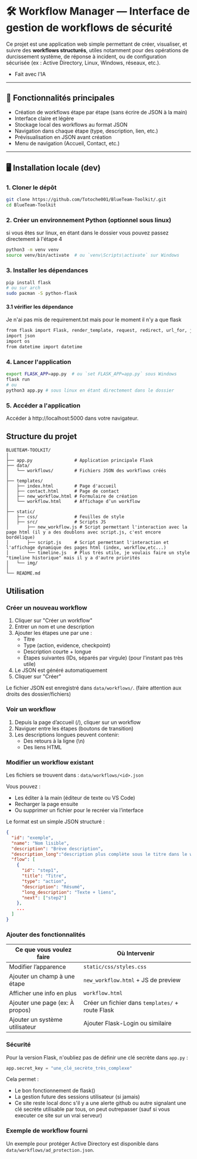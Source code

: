 # 🛠️ Workflow Manager — Interface de gestion de workflows de sécurité

Ce projet est une application web simple permettant de créer, visualiser, et suivre des **workflows structurés**, utiles notamment pour des opérations de durcissement système, de réponse à incident, ou de configuration sécurisée (ex : Active Directory, Linux, Windows, réseaux, etc.).

- Fait avec l'IA

---

## 🚀 Fonctionnalités principales

- Création de workflows étape par étape (sans écrire de JSON à la main)
- Interface claire et légère
- Stockage local des workflows au format JSON
- Navigation dans chaque étape (type, description, lien, etc.)
- Prévisualisation en JSON avant création
- Menu de navigation (Accueil, Contact, etc.)

---

## 🖥️ Installation locale (dev)

### 1. Cloner le dépôt

```bash
git clone https://github.com/Totoche001/BlueTeam-Toolkit/.git
cd BlueTeam-Toolkit
```

### 2. Créer un environnement Python (optionnel sous linux)

si vous êtes sur linux, en étant dans le dossier vous pouvez passez directement à l'étape 4

```bash
python3 -m venv venv
source venv/bin/activate  # ou `venv\Scripts\activate` sur Windows
```

### 3. Installer les dépendances

```bash
pip install flask
# ou sur arch
sudo pacman -S python-flask
```

#### 3.1 vérifier les dépendance

Je n'ai pas mis de requirement.txt mais pour le moment il n'y a que flask

```bash
from flask import Flask, render_template, request, redirect, url_for, jsonify, flash
import json
import os
from datetime import datetime
```

### 4. Lancer l'application

```bash
export FLASK_APP=app.py  # ou `set FLASK_APP=app.py` sous Windows
flask run
# ou
python3 app.py # sous linux en étant directement dans le dossier
```

### 5. Accéder a l'application

Accéder à http://localhost:5000 dans votre navigateur.

## Structure du projet

```
BLUETEAM-TOOLKIT/
│
├── app.py                # Application principale Flask
├── data/
│   └── workflows/        # Fichiers JSON des workflows créés
│
├── templates/
│   ├── index.html        # Page d'accueil
│   ├── contact.html      # Page de contact
│   ├── new_workflow.html # Formulaire de création
│   └── workflow.html     # Affichage d’un workflow
│
├── static/
│   ├── css/              # Feuilles de style
│   ├── src/              # Scripts JS
│       ├── new_workflow.js # Script permettant l'interaction avec la page html (il y a des doublons avec script.js, c'est encore bordélique)
│       ├── script.js     # Script permettant l'interaction et l'affichage dynamique des pages html (index, workflow,etc...)
│       └── timeline.js   # Plus très utile, je voulais faire un style "timeline historique" mais il y a d'autre priorités
│   └── img/
│
└── README.md

```

## Utilisation

### Créer un nouveau workflow

1. Cliquer sur "Créer un workflow"
2. Entrer un nom et une description
3. Ajouter les étapes une par une :
   * Titre
   * Type (action, evidence, checkpoint)
   * Description courte + longue
   * Étapes suivantes (IDs, séparés par virgule) (pour l'instant pas très utile)
4. Le JSON est généré automatiquement
5. Cliquer sur "Créer"

Le fichier JSON est enregistré dans `data/workflows/`. (faire attention aux droits des dossier/fichiers)

### Voir un workflow

1. Depuis la page d’accueil (/), cliquer sur un workflow
2. Naviguer entre les étapes (boutons de transition)
3. Les descriptions longues peuvent contenir:
   * Des retours à la ligne (\n)
   * Des liens HTML

### Modifier un workflow existant

Les fichiers se trouvent dans :
`data/workflows/<id>.json`

Vous pouvez :

* Les éditer à la main (éditeur de texte ou VS Code)
* Recharger la page ensuite
* Ou supprimer un fichier pour le recréer via l’interface

Le format est un simple JSON structuré :

```json
{
  "id": "exemple",
  "name": "Nom lisible",
  "description": "Brève description",
  "description_long":"description plus complète sous le titre dans le workflow",
  "flow": [
    {
      "id": "step1",
      "title": "Titre",
      "type": "action",
      "description": "Résumé",
      "long_description": "Texte + liens",
      "next": ["step2"]
    },
    ...
  ]
}

```

### Ajouter des fonctionnalités


| Ce que vous voulez faire       | Où Intervenir                      | 
| -------------------------------- | ------------------------------------- | 
| Modifier l’apparence          | `static/css/styles.css`               |      
| Ajouter un champ à une étape | `new_workflow.html` + JS de preview |  
| Afficher une info en plus | 	`workflow.html` |
| Ajouter une page (ex: À propos) | Créer un fichier dans `templates/` + route Flask |
| Ajouter un système utilisateur | Ajouter Flask-Login ou similaire |

### Sécurité

Pour la version Flask, n'oubliez pas de définir une clé secrète dans `app.py` :

```python
app.secret_key = "une_clé_secrète_très_complexe"
```

Cela permet :

* Le bon fonctionnement de flask()
* La gestion future des sessions utilisateur (si jamais)
* Ce site reste local donc s'il y a une alerte github ou autre signalant une clé secrète utilisable par tous, on peut outrepasser (sauf si vous executer ce site sur un vrai serveur)

### Exemple de workflow fourni

Un exemple pour protéger Active Directory est disponible dans `data/workflows/ad_protection.json`.
